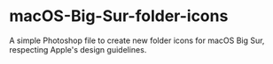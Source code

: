 # macOS-Big-Sur-folder-icons
A simple Photoshop file to create new folder icons for macOS Big Sur, respecting Apple's design guidelines.
